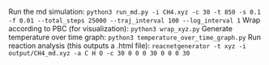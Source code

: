 Run the md simulation: `python3 run_md.py -i CH4.xyz -c 30 -t 850 -s 0.1 -f 0.01 --total_steps 25000 --traj_interval 100 --log_interval 1`
Wrap according to PBC (for visualization): `python3 wrap_xyz.py`
Generate temperature over time graph: `python3 temperature_over_time_graph.py`
Run reaction analysis (this outputs a .html file): `reacnetgenerator -t xyz -i output/CH4_md.xyz -a C H O -c 30 0 0 0 30 0 0 0 30`
